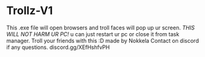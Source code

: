 # Trollz-V1
This .exe file will open browsers and troll faces will pop up ur screen.
*THIS WILL NOT HARM UR PC!* u can just restart ur pc or close it from task manager.
Troll your friends with this :D
made by Nokkela 
Contact on discord if any questions. 
discord.gg/XEfHshfvPH
